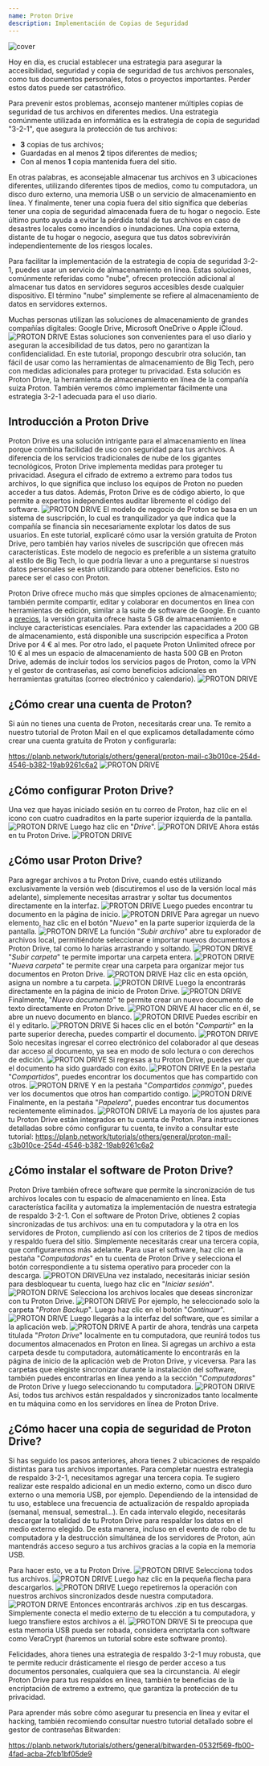 ```yaml
---
name: Proton Drive
description: Implementación de Copias de Seguridad
---
```

![cover](assets/cover.webp)

Hoy en día, es crucial establecer una estrategia para asegurar la accesibilidad, seguridad y copia de seguridad de tus archivos personales, como tus documentos personales, fotos o proyectos importantes. Perder estos datos puede ser catastrófico.

Para prevenir estos problemas, aconsejo mantener múltiples copias de seguridad de tus archivos en diferentes medios. Una estrategia comúnmente utilizada en informática es la estrategia de copia de seguridad "3-2-1", que asegura la protección de tus archivos:
- **3** copias de tus archivos;
- Guardadas en al menos **2** tipos diferentes de medios;
- Con al menos **1** copia mantenida fuera del sitio.

En otras palabras, es aconsejable almacenar tus archivos en 3 ubicaciones diferentes, utilizando diferentes tipos de medios, como tu computadora, un disco duro externo, una memoria USB o un servicio de almacenamiento en línea. Y finalmente, tener una copia fuera del sitio significa que deberías tener una copia de seguridad almacenada fuera de tu hogar o negocio. Este último punto ayuda a evitar la pérdida total de tus archivos en caso de desastres locales como incendios o inundaciones. Una copia externa, distante de tu hogar o negocio, asegura que tus datos sobrevivirán independientemente de los riesgos locales.

Para facilitar la implementación de la estrategia de copia de seguridad 3-2-1, puedes usar un servicio de almacenamiento en línea. Estas soluciones, comúnmente referidas como "nube", ofrecen protección adicional al almacenar tus datos en servidores seguros accesibles desde cualquier dispositivo. El término "nube" simplemente se refiere al almacenamiento de datos en servidores externos.

Muchas personas utilizan las soluciones de almacenamiento de grandes compañías digitales: Google Drive, Microsoft OneDrive o Apple iCloud.
![PROTON DRIVE](assets/notext/01.webp)
Estas soluciones son convenientes para el uso diario y aseguran la accesibilidad de tus datos, pero no garantizan la confidencialidad. En este tutorial, propongo descubrir otra solución, tan fácil de usar como las herramientas de almacenamiento de Big Tech, pero con medidas adicionales para proteger tu privacidad. Esta solución es Proton Drive, la herramienta de almacenamiento en línea de la compañía suiza Proton. También veremos cómo implementar fácilmente una estrategia 3-2-1 adecuada para el uso diario.

## Introducción a Proton Drive
Proton Drive es una solución intrigante para el almacenamiento en línea porque combina facilidad de uso con seguridad para tus archivos. A diferencia de los servicios tradicionales de nube de los gigantes tecnológicos, Proton Drive implementa medidas para proteger tu privacidad. Asegura el cifrado de extremo a extremo para todos tus archivos, lo que significa que incluso los equipos de Proton no pueden acceder a tus datos. Además, Proton Drive es de código abierto, lo que permite a expertos independientes auditar libremente el código del software.
![PROTON DRIVE](assets/notext/02.webp)
El modelo de negocio de Proton se basa en un sistema de suscripción, lo cual es tranquilizador ya que indica que la compañía se financia sin necesariamente explotar los datos de sus usuarios. En este tutorial, explicaré cómo usar la versión gratuita de Proton Drive, pero también hay varios niveles de suscripción que ofrecen más características. Este modelo de negocio es preferible a un sistema gratuito al estilo de Big Tech, lo que podría llevar a uno a preguntarse si nuestros datos personales se están utilizando para obtener beneficios. Esto no parece ser el caso con Proton.

Proton Drive ofrece mucho más que simples opciones de almacenamiento; también permite compartir, editar y colaborar en documentos en línea con herramientas de edición, similar a la suite de software de Google.
En cuanto a [precios](https://proton.me/pricing), la versión gratuita ofrece hasta 5 GB de almacenamiento e incluye características esenciales. Para extender las capacidades a 200 GB de almacenamiento, está disponible una suscripción específica a Proton Drive por 4 € al mes. Por otro lado, el paquete Proton Unlimited ofrece por 10 € al mes un espacio de almacenamiento de hasta 500 GB en Proton Drive, además de incluir todos los servicios pagos de Proton, como la VPN y el gestor de contraseñas, así como beneficios adicionales en herramientas gratuitas (correo electrónico y calendario). ![PROTON DRIVE](assets/notext/03.webp)
## ¿Cómo crear una cuenta de Proton?

Si aún no tienes una cuenta de Proton, necesitarás crear una. Te remito a nuestro tutorial de Proton Mail en el que explicamos detalladamente cómo crear una cuenta gratuita de Proton y configurarla:

https://planb.network/tutorials/others/general/proton-mail-c3b010ce-254d-4546-b382-19ab9261c6a2
![PROTON DRIVE](assets/notext/04.webp)
## ¿Cómo configurar Proton Drive?

Una vez que hayas iniciado sesión en tu correo de Proton, haz clic en el icono con cuatro cuadraditos en la parte superior izquierda de la pantalla.
![PROTON DRIVE](assets/notext/05.webp)
Luego haz clic en "*Drive*".
![PROTON DRIVE](assets/notext/06.webp)
Ahora estás en tu Proton Drive.
![PROTON DRIVE](assets/notext/07.webp)
## ¿Cómo usar Proton Drive?
Para agregar archivos a tu Proton Drive, cuando estés utilizando exclusivamente la versión web (discutiremos el uso de la versión local más adelante), simplemente necesitas arrastrar y soltar tus documentos directamente en la interfaz. ![PROTON DRIVE](assets/notext/08.webp) Luego puedes encontrar tu documento en la página de inicio. ![PROTON DRIVE](assets/notext/09.webp) Para agregar un nuevo elemento, haz clic en el botón "*Nuevo*" en la parte superior izquierda de la pantalla. ![PROTON DRIVE](assets/notext/10.webp) La función "*Subir archivo*" abre tu explorador de archivos local, permitiéndote seleccionar e importar nuevos documentos a Proton Drive, tal como lo harías arrastrando y soltando. ![PROTON DRIVE](assets/notext/11.webp) "*Subir carpeta*" te permite importar una carpeta entera. ![PROTON DRIVE](assets/notext/12.webp) "*Nueva carpeta*" te permite crear una carpeta para organizar mejor tus documentos en Proton Drive. ![PROTON DRIVE](assets/notext/13.webp) Haz clic en esta opción, asigna un nombre a tu carpeta. ![PROTON DRIVE](assets/notext/14.webp) Luego la encontrarás directamente en la página de inicio de Proton Drive. ![PROTON DRIVE](assets/notext/15.webp) Finalmente, "*Nuevo documento*" te permite crear un nuevo documento de texto directamente en Proton Drive. ![PROTON DRIVE](assets/notext/16.webp) Al hacer clic en él, se abre un nuevo documento en blanco. ![PROTON DRIVE](assets/notext/17.webp) Puedes escribir en él y editarlo. ![PROTON DRIVE](assets/notext/18.webp) Si haces clic en el botón "*Compartir*" en la parte superior derecha, puedes compartir el documento. ![PROTON DRIVE](assets/notext/19.webp) Solo necesitas ingresar el correo electrónico del colaborador al que deseas dar acceso al documento, ya sea en modo de solo lectura o con derechos de edición. ![PROTON DRIVE](assets/notext/20.webp) Si regresas a tu Proton Drive, puedes ver que el documento ha sido guardado con éxito. ![PROTON DRIVE](assets/notext/21.webp) En la pestaña "*Compartidos*", puedes encontrar los documentos que has compartido con otros. ![PROTON DRIVE](assets/notext/22.webp) Y en la pestaña "*Compartidos conmigo*", puedes ver los documentos que otros han compartido contigo. ![PROTON DRIVE](assets/notext/23.webp) Finalmente, en la pestaña "*Papelera*", puedes encontrar tus documentos recientemente eliminados. ![PROTON DRIVE](assets/notext/24.webp) La mayoría de los ajustes para tu Proton Drive están integrados en tu cuenta de Proton. Para instrucciones detalladas sobre cómo configurar tu cuenta, te invito a consultar este tutorial:
https://planb.network/tutorials/others/general/proton-mail-c3b010ce-254d-4546-b382-19ab9261c6a2

## ¿Cómo instalar el software de Proton Drive?
Proton Drive también ofrece software que permite la sincronización de tus archivos locales con tu espacio de almacenamiento en línea. Esta característica facilita y automatiza la implementación de nuestra estrategia de respaldo 3-2-1. Con el software de Proton Drive, obtienes 2 copias sincronizadas de tus archivos: una en tu computadora y la otra en los servidores de Proton, cumpliendo así con los criterios de 2 tipos de medios y respaldo fuera del sitio. Simplemente necesitarás crear una tercera copia, que configuraremos más adelante.
Para usar el software, haz clic en la pestaña "*Computadoras*" en tu cuenta de Proton Drive y selecciona el botón correspondiente a tu sistema operativo para proceder con la descarga.
![PROTON DRIVE](assets/notext/25.webp)Una vez instalado, necesitarás iniciar sesión para desbloquear tu cuenta, luego haz clic en "*Iniciar sesión*".
![PROTON DRIVE](assets/notext/26.webp)
Selecciona los archivos locales que deseas sincronizar con tu Proton Drive.
![PROTON DRIVE](assets/notext/27.webp)
Por ejemplo, he seleccionado solo la carpeta "*Proton Backup*". Luego haz clic en el botón "*Continuar*".
![PROTON DRIVE](assets/notext/28.webp)
Luego llegarás a la interfaz del software, que es similar a la aplicación web.
![PROTON DRIVE](assets/notext/29.webp)
A partir de ahora, tendrás una carpeta titulada "*Proton Drive*" localmente en tu computadora, que reunirá todos tus documentos almacenados en Proton en línea. Si agregas un archivo a esta carpeta desde tu computadora, automáticamente lo encontrarás en la página de inicio de la aplicación web de Proton Drive, y viceversa. Para las carpetas que elegiste sincronizar durante la instalación del software, también puedes encontrarlas en línea yendo a la sección "*Computadoras*" de Proton Drive y luego seleccionando tu computadora.
![PROTON DRIVE](assets/notext/30.webp)
Así, todos tus archivos están respaldados y sincronizados tanto localmente en tu máquina como en los servidores en línea de Proton Drive.

## ¿Cómo hacer una copia de seguridad de Proton Drive?

Si has seguido los pasos anteriores, ahora tienes 2 ubicaciones de respaldo distintas para tus archivos importantes. Para completar nuestra estrategia de respaldo 3-2-1, necesitamos agregar una tercera copia.
Te sugiero realizar este respaldo adicional en un medio externo, como un disco duro externo o una memoria USB, por ejemplo. Dependiendo de la intensidad de tu uso, establece una frecuencia de actualización de respaldo apropiada (semanal, mensual, semestral...). En cada intervalo elegido, necesitarás descargar la totalidad de tu Proton Drive para respaldar los datos en el medio externo elegido. De esta manera, incluso en el evento de robo de tu computadora y la destrucción simultánea de los servidores de Proton, aún mantendrás acceso seguro a tus archivos gracias a la copia en la memoria USB.

Para hacer esto, ve a tu Proton Drive.
![PROTON DRIVE](assets/notext/31.webp)
Selecciona todos tus archivos.
![PROTON DRIVE](assets/notext/32.webp)
Luego haz clic en la pequeña flecha para descargarlos.
![PROTON DRIVE](assets/notext/33.webp)
Luego repetiremos la operación con nuestros archivos sincronizados desde nuestra computadora.
![PROTON DRIVE](assets/notext/34.webp)
Entonces encontrarás archivos .zip en tus descargas. Simplemente conecta el medio externo de tu elección a tu computadora, y luego transfiere estos archivos a él.
![PROTON DRIVE](assets/notext/35.webp)
Si te preocupa que esta memoria USB pueda ser robada, considera encriptarla con software como VeraCrypt (haremos un tutorial sobre este software pronto).

Felicidades, ahora tienes una estrategia de respaldo 3-2-1 muy robusta, que te permite reducir drásticamente el riesgo de perder acceso a tus documentos personales, cualquiera que sea la circunstancia. Al elegir Proton Drive para tus respaldos en línea, también te beneficias de la encriptación de extremo a extremo, que garantiza la protección de tu privacidad.

Para aprender más sobre cómo asegurar tu presencia en línea y evitar el hacking, también recomiendo consultar nuestro tutorial detallado sobre el gestor de contraseñas Bitwarden:

https://planb.network/tutorials/others/general/bitwarden-0532f569-fb00-4fad-acba-2fcb1bf05de9